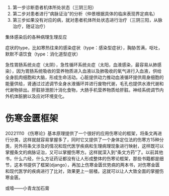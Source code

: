 1. 第一步诊断患者机体所处状态（三阴三阳）
2. 第二步对患者进行“病脉证治”的分析（仲景根据具体的临床表现界定病名）
3. 第三步如果没有对应的病，就对患者机体所处状态进行治疗（三阴三阳，从脉治疗，随证治疗）

集体感染后的各种病理生理反应

症状的type，比如寒热往来的感染症状（type：感染型症状），胸胁苦满，呕吐，默默不语饮食（type：消化道型症状）

急性胃肠系统炎症（太阴），急性循环系统炎症（太阳，血液感染，最容易从肺感染），因为胃肠系统吸收的营养物质进入血液以及肺吸收的氧气进行入血液，供给全身肌肉细胞和大脑，形成生命活动。心脏提供动力推动血液循环提供周身细胞的能量供给，肾通过过滤调节全身水液循环并进行废物代谢，毛孔也提供水液代谢和代谢物排出。肝脏排泄胆汁消化食物，大肠手机营养物质给肝脏。神经系统调节内外机体脏腑以及应对环境变化。

# 伤寒金匮框架

20221110 《伤寒论》基本原理提供了一个很好的应用伤寒论的框架，将条文再进行分类，这样就就容易掌握多了，同时它又提供了一个身体定位法的伤寒方15种分类，另外将条文涉及的情况和现代医学疾病和生理病理现象进行映射，这样既可以掌握条文的病脉证治，又可以掌握伤寒方。这样就深入到“条文方药”了。以前其他书，什么六经，什么方证药证都没有让人形成整体的伤寒论框架，那些书籍都是细节，这本书提供了框架(django），再加上伤寒金匮优势病的两本书，对伤寒金匮和现代医学的疾病进行了比对，效果更上一层楼。这就可以让人大致全面的掌握伤寒金匮。

或噎——小青龙加石膏

